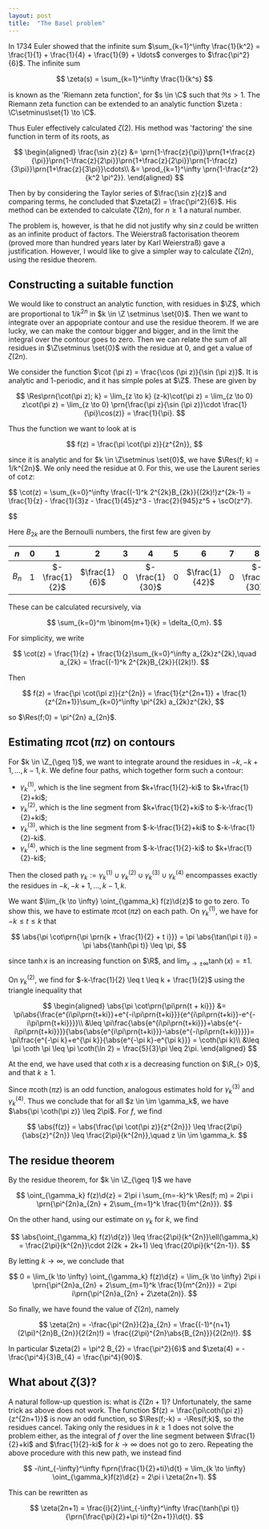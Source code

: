 ```yaml
---
layout: post
title:  "The Basel problem"
---
```


In 1734 Euler showed that the infinite sum $\sum_{k=1}^\infty \frac{1}{k^2} = \frac{1}{1} + \frac{1}{4} + \frac{1}{9} + \ldots$ converges to $\frac{\pi^2}{6}$. The infinite sum

$$
\zeta(s) = \sum_{k=1}^\infty \frac{1}{k^s}
$$

is known as the 'Riemann zeta function', for $s \in \C$ such that $\Re s > 1$. The Riemann zeta function can be extended to an analytic function $\zeta : \C\setminus\set{1} \to \C$.

Thus Euler effectively calculated $\zeta(2)$. His method was 'factoring' the sine function in term of its roots, as

$$
\begin{aligned}
    \frac{\sin z}{z} &= \prn{1-\frac{z}{\pi}}\prn{1+\frac{z}{\pi}}\prn{1-\frac{z}{2\pi}}\prn{1+\frac{z}{2\pi}}\prn{1-\frac{z}{3\pi}}\prn{1+\frac{z}{3\pi}}\cdots\\
    &= \prod_{k=1}^\infty \prn{1-\frac{z^2}{k^2 \pi^2}}.
\end{aligned}
$$

Then by by considering the Taylor series of $\frac{\sin z}{z}$ and comparing terms, he concluded that $\zeta(2) = \frac{\pi^2}{6}$. His method can be extended to calculate $\zeta(2n)$, for $n \geq 1$ a natural number.

The problem is, however, is that he did not justify why $\sin z$ could be written as an infinite product of factors. The Weierstraß factorisation theorem (proved more than hundred years later by Karl Weierstraß) gave a justification. However, I would like to give a simpler way to calculate $\zeta(2n)$, using the residue theorem.

## Constructing a suitable function
We would like to construct an analytic function, with residues in $\Z$, which are proportional to $1/k^{2n}$ in $k \in \Z \setminus \set{0}$. Then we want to integrate over an appopriate contour and use the residue theorem. If we are lucky, we can make the contour bigger and bigger, and in the limit the integral over the contour goes to zero. Then we can relate the sum of all residues in $\Z\setminus \set{0}$ with the residue at $0$, and get a value of $\zeta(2n)$.

We consider the function $\cot (\pi z) = \frac{\cos (\pi z)}{\sin (\pi z)}$. It is analytic and $1$-periodic, and it has simple poles at $\Z$. These are given by

$$
\Res\prn{\cot(\pi z); k} = \lim_{z \to k} (z-k)\cot(\pi z) = 
\lim_{z \to 0} z\cot(\pi z) = \lim_{z \to 0} \prn{\frac{\pi z}{\sin (\pi z)}\cdot \frac{1}{\pi}\cos(z)} = \frac{1}{\pi}.
$$

Thus the function we want to look at is

$$
f(z) = \frac{\pi \cot(\pi z)}{z^{2n}},
$$

since it is analytic and for $k \in \Z\setminus \set{0}$, we have $\Res(f; k) = 1/k^{2n}$. We only need the residue at $0$. For this, we use the Laurent series of $\cot z$:

$$
\cot(z) = \sum_{k=0}^\infty \frac{(-1)^k 2^{2k}B_{2k}}{(2k)!}z^{2k-1} = 
\frac{1}{z} - \frac{1}{3}z - \frac{1}{45}z^3 - \frac{2}{945}z^5 + \scO(z^7).

$$

Here $B_{2k}$ are the Bernoulli numbers, the first few are given by

<!--- <center> --->

|  $n$  | $0$ |       $1$      |      $2$      | $3$ |       $4$       | $5$ |       $6$      | $7$ |       $8$       | $9$ |      $10$      | $11$ |         $12$        |
|:-----:|:---:|:--------------:|:-------------:|:---:|:---------------:|:---:|:--------------:|:---:|:---------------:|:---:|:--------------:|:----:|:-------------------:|
| $B_n$ | $1$ | $-\frac{1}{2}$ | $\frac{1}{6}$ | $0$ | $-\frac{1}{30}$ | $0$ | $\frac{1}{42}$ | $0$ | $-\frac{1}{30}$ | $0$ | $\frac{5}{66}$ |  $0$ | $-\frac{691}{2730}$ |

<!--- </center> --->

These can be calculated recursively, via

$$
\sum_{k=0}^m \binom{m+1}{k} = \delta_{0,m}.
$$

For simplicity, we write

$$
\cot(z) = \frac{1}{z} + \frac{1}{z}\sum_{k=0}^\infty a_{2k}z^{2k},\quad
a_{2k} = \frac{(-1)^k 2^{2k}B_{2k}}{(2k)!}.
$$

Then

$$
f(z) = \frac{\pi \cot(\pi z)}{z^{2n}} = \frac{1}{z^{2n+1}} + \frac{1}{z^{2n+1}}\sum_{k=0}^\infty \pi^{2k} a_{2k}z^{2k},
$$

so $\Res(f;0) = \pi^{2n} a_{2n}$.

## Estimating $\pi \cot(\pi z)$ on contours
For $k \in \Z_{\geq 1}$, we want to integrate around the residues in $-k, -k + 1,\ldots, k-1,k$. We define four paths, which together form such a contour:

- $\gamma_k^{(1)}$, which is the line segment from $k+\frac{1}{2}-ki$ to $k+\frac{1}{2}+ki$;
- $\gamma_k^{(2)}$, which is the line segment from $k+\frac{1}{2}+ki$ to $-k-\frac{1}{2}+ki$;
- $\gamma_k^{(3)}$, which is the line segment from $-k-\frac{1}{2}+ki$ to $-k-\frac{1}{2}-ki$.
- $\gamma_k^{(4)}$, which is the line segment from $-k-\frac{1}{2}-ki$ to $k+\frac{1}{2}-ki$;

Then the closed path $\gamma_k := \gamma_k^{(1)} \cup \gamma_k^{(2)} \cup \gamma_k^{(3)} \cup \gamma_k^{(4)}$ encompasses exactly the residues in $-k, -k + 1,\ldots, k-1,k$.

We want $\lim_{k \to \infty} \oint_{\gamma_k} f(z)\d{z}$ to go to zero. To show this, we have to estimate $\pi \cot(\pi z)$ on each path. On $\gamma_k^{(1)}$, we have for $-k \leq t \leq k$ that

$$
\abs{\pi \cot\prn{\pi \prn{k + \frac{1}{2} + t i}}} =
\pi \abs{\tan(\pi t i)} = \pi \abs{\tanh(\pi t)} \leq \pi,
$$

since $\tanh x$ is an increasing function on $\R$, and $\lim_{x \to \pm\infty} \tanh(x) = \pm 1$.

On $\gamma_k^{(2)}$, we find for $-k-\frac{1}{2} \leq t \leq k + \frac{1}{2}$ using the triangle inequality that

$$
\begin{aligned}
    \abs{\pi \cot\prn{\pi\prn{t + ki}}} &= 
    \pi\abs{\frac{e^{i\pi\prn{t+ki}}+e^{-i\pi\prn{t+ki}}}{e^{i\pi\prn{t+ki}}-e^{-i\pi\prn{t+ki}}}}\\
    &\leq \pi\frac{\abs{e^{i\pi\prn{t+ki}}}+\abs{e^{-i\pi\prn{t+ki}}}}{\abs{\abs{e^{i\pi\prn{t+ki}}}-\abs{e^{-i\pi\prn{t+ki}}}}}=
    \pi\frac{e^{-\pi k}+e^{\pi k}}{\abs{e^{-\pi k}-e^{\pi k}}} = \coth(\pi k)\\
    &\leq \pi \coth \pi \leq \pi \coth(\ln 2) = \frac{5}{3}\pi \leq 2\pi.
\end{aligned}
$$

At the end, we have used that $\coth x$ is a decreasing function on $\R_{> 0}$, and that $k \geq 1$.

Since $\pi \coth(\pi z)$ is an odd function, analogous estimates hold for $\gamma_k^{(3)}$ and $\gamma_k^{(4)}$. Thus we conclude that for all $z \in \im \gamma_k$, we have $\abs{\pi \coth(\pi z)} \leq 2\pi$. For $f$, we find 

$$
\abs{f(z)} = \abs{\frac{\pi \cot(\pi z)}{z^{2n}}} \leq
\frac{2\pi}{\abs{z}^{2n}} \leq \frac{2\pi}{k^{2n}},\quad z \in \im \gamma_k.
$$

## The residue theorem
By the residue theorem, for $k \in \Z_{\geq 1}$ we have

$$
\oint_{\gamma_k} f(z)\d{z} = 2\pi i \sum_{m=-k}^k \Res(f; m) =
2\pi i \prn{\pi^{2n}a_{2n} + 2\sum_{m=1}^k \frac{1}{m^{2n}}}.
$$

On the other hand, using our estimate on $\gamma_k$ for $k$, we find

$$
\abs{\oint_{\gamma_k} f(z)\d{z}} \leq \frac{2\pi}{k^{2n}}\ell(\gamma_k) = \frac{2\pi}{k^{2n}}\cdot 2(2k + 2k+1) \leq \frac{20\pi}{k^{2n-1}}.
$$

By letting $k \to \infty$, we conclude that

$$
0 = \lim_{k \to \infty} \oint_{\gamma_k} f(z)\d{z} = \lim_{k \to \infty} 2\pi i \prn{\pi^{2n}a_{2n} + 2\sum_{m=1}^k \frac{1}{m^{2n}}} = 2\pi i\prn{\pi^{2n}a_{2n} + 2\zeta(2n)}.
$$

So finally, we have found the value of $\zeta(2n)$, namely

$$
\zeta(2n) = -\frac{\pi^{2n}}{2}a_{2n} = \frac{(-1)^{n+1} (2\pi)^{2n}B_{2n}}{2(2n)!} = \frac{(2\pi)^{2n}\abs{B_{2n}}}{2(2n)!}.
$$

In particular $\zeta(2) = \pi^2 B_{2} = \frac{\pi^2}{6}$ and $\zeta(4) = -\frac{\pi^4}{3}B_{4} = \frac{\pi^4}{90}$.

## What about $\zeta(3)$?
A natural follow-up question is: what is $\zeta(2n+1)$? Unfortunately, the same trick as above does not work. The function $f(z) = \frac{\pi\coth(\pi z)}{z^{2n+1}}$ is now an odd function, so $\Res(f;-k) = -\Res(f;k)$, so the residues cancel. Taking only the residues in $k \geq 1$ does not solve the problem either, as the integral of $f$ over the line segment between $\frac{1}{2}+ki$ and $\frac{1}{2}-ki$ for $k \to \infty$ does not go to zero. Repeating the above procedure with this new path, we instead find

$$
-i\int_{-\infty}^\infty f\prn{\frac{1}{2}+ti}\d{t} =
\lim_{k \to \infty} \oint_{\gamma_k}f(z)\d{z} = 2\pi i \zeta(2n+1).
$$

This can be rewritten as

$$
\zeta(2n+1) = \frac{i}{2}\int_{-\infty}^\infty \frac{\tanh(\pi t)}{\prn{\frac{\pi}{2}+\pi ti}^{2n+1}}\d{t}.
$$